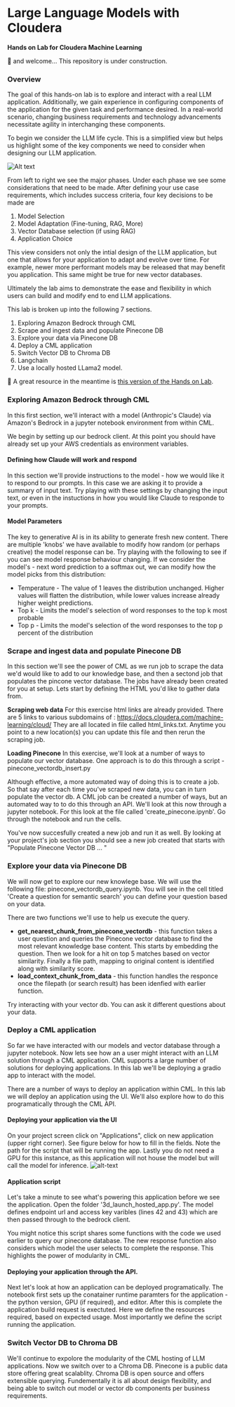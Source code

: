 # Large Language Models with Cloudera
**Hands on Lab for Cloudera Machine Learning**

:wave: and welcome... This repository is under construction.

### Overview
The goal of this hands-on lab is to explore and interact with a real LLM application. Additionally, we gain experience in configuring components of the application for the given task and performance desired. In a real-world scenario, changing business requirements and technology advancements necessitate agility in interchanging these components. 

To begin we consider the LLM life cycle. This is a simplified view but helps us highlight some of the key components we need to consider when designing our LLM application. 

![Alt text](./assets/LLM-APP-PROCESS.png)

From left to right we see the major phases. Under each phase we see some considerations that need to be made. 
After defining your use case requirements, which includes success criteria, four key decisions to be made are

1. Model Selection
2. Model Adaptation (Fine-tuning, RAG, More)
3. Vector Database selection (if using RAG)
4. Application Choice

This view considers not only the intial design of the LLM application, but one that allows for your application to adapt and evolve over time. For example, newer more performant models may be released that may benefit you application. This same might be true for new vector databases.  

Ultimately the lab aims to demonstrate the ease and flexibility in which users can build and modify end to end LLM applications.

This lab is broken up into the following 7 sections.

1. Exploring Amazon Bedrock through CML
2. Scrape and ingest data and populate Pinecone DB
3. Explore your data via Pinecone DB
4. Deploy a CML application
5. Switch Vector DB to Chroma DB
6. Langchain
7. Use a locally hosted LLama2 model.

:construction: 
A great resource in the meantime is [this version of the Hands on Lab](https://github.com/pdefusco/CML_LLM_HOL_Workshop/tree/main). 

### Exploring Amazon Bedrock through CML

In this first section, we'll interact with a model (Anthropic's Claude) via Amazon's Bedrock in a jupyter notebook environment from within CML.

We begin by setting up our bedrock client. At this point you should have already set up your AWS credentials as environment variables. 

#### Defining how Claude will work and respond
In this section we'll provide instructions to the model - how we would like it to respond to our prompts. In this case we are asking it to provide a summary of input text. Try playing with these settings by changing the input text, or even in the instuctions in how you would like Claude to responde to your prompts.

#### Model Parameters
The key to generative AI is in its ability to generate fresh new content. There are multiple 'knobs' we have available to modify how random (or perhaps creative) the model response can be. Try playing with the following to see if you can see model response behaviour changing. If we consider the model's - next word prediction to a softmax out, we can modify how the model picks from this distribution: 
- Temperature - The value of 1 leaves the distribution unchanged. Higher values will flatten the distribution, while lower values increase already higher weight predictions.
- Top k - Limits the model's selection of word responses to the top k most probable
- Top p - Limits the model's selection of the word responses to the top p percent of the distribution
  


### Scrape and ingest data and populate Pinecone DB

In this section we'll see the power of CML as we run job to scrape the data we'd would like to add to our knowledge base, and then a sectond job that populates the pincone vector database. The jobs have already been created for you at setup. Lets start by defining the HTML you'd like to gather data from.

**Scraping web data**
For this exercise html links are already provided. There are 5 links to various subdomains of :
https://docs.cloudera.com/machine-learning/cloud/
They are all located in file called html_links.txt. 
Anytime you point to a new location(s) you can update this file and then rerun the scraping job.

**Loading Pinecone**
In this exercise, we'll look at a number of ways to populate our vector database. One approach is to do this through a script - pinecone_vectordb_insert.py

Although effective, a more automated way of doing this is to create a job. So that say after each time you've scraped new data, you can in turn populate the vector db. A CML job can be created a number of ways, but an automated way to to do this through an API. We'll look at this now through a jupyter notebook. For this look at the file called 'create_pinecone.ipynb'. Go through the notebook and run the cells.

You've now succesfully created a new job and run it as well. By looking at your project's job section you should see a new job created that starts with "Populate Pinecone Vector DB ... "

### Explore your data via Pinecone DB

We will now get to explore our new knowlege base. We will use the following file: pinecone_vectordb_query.ipynb. You will see in the cell titled 'Create a question for semantic search' you can define your question based on your data. 

There are two functions we'll use to help us execute the query. 

- **get_nearest_chunk_from_pinecone_vectordb** - this function takes a user question and queries the Pinecone vector database to find the most relevant knowledge base content. This starts by embedding the question. Then we look for a hit on top 5 matches based on vector similarity. Finally a file path, mapping to original content is identified along with similarity score. 
- **load_context_chunk_from_data** - this function handles the responce once the filepath (or search result) has been idenfied with earlier function.

Try interacting with your vector db. You can ask it different questions about your data.

### Deploy a CML application

So far we have interacted with our models and vector database through a jupyter notebook. Now lets see how an a user might interact with an LLM solution through a CML application. CML supports a large number of solutions for deploying applications. In this lab we'll be deploying a gradio app to interact with the model. 

There are a number of ways to deploy an application within CML. In this lab we will deploy an application using the UI. We'll also explore how to do this programatically through the CML API. 

#### Deploying your application via the UI

On your project screen click on "Applications", click on new application (upper right corner). See figure below for how to fill in the fields.
Note the path for the script that will be running the app. Lastly you do not need a GPU for this instance, as this application will not house the model but will call the model for inference.
![alt-text](./assets/app-build-through-ui.png)

#### Application script
Let's take a minute to see what's powering this application before we see the application. Open the folder '3d_launch_hosted_app.py'. The model defines endpoint url and access key varibles (lines 42 and 43) which are then passed through to the bedrock client. 

You might notice this script shares some functions with the code we used earlier to query our pinecone database. The new response function also considers which model the user selects to complete the response. This highlights the power of modularity in CML.

#### Deploying your application through the API. 
Next let's look at how an application can be deployed programatically. 
The notebook first sets up the conatainer runtime paramters for the application - the python version, GPU (if required), and editor. After this is complete the application build request is exectuted. Here we define the resources required, based on expected usage. Most importantly we define the script running the application.






### Switch Vector DB to Chroma DB

We'll continue to expolore the modularity of the CML hosting of LLM applications. Now we switch over to a Chroma DB. Pinecone is a public data store offering great scalablity. Chroma DB is open source and offers extensible querying. Fundementally it is all about design flexibility, and being able to switch out model or vector db components per business requirements.


